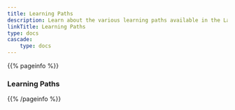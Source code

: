 ```yaml
---
title: Learning Paths
description: Learn about the various learning paths available in the Layer5 ecosystem.
linkTitle: Learning Paths
type: docs
cascade: 
    type: docs
---
```


{{% pageinfo %}}

### Learning Paths

{{% /pageinfo %}}

